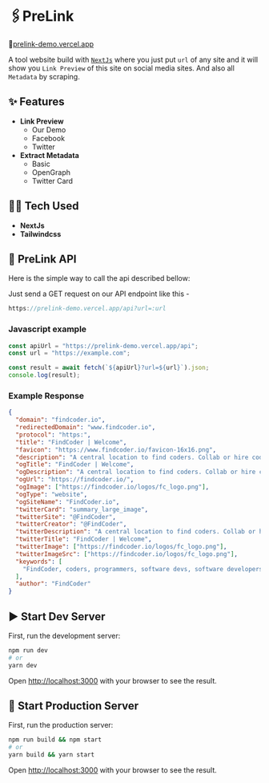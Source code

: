 # 🖇️PreLink

🔗[prelink-demo.vercel.app](https://prelink-demo.vercel.app)

A tool website build with [`NextJs`](https://nextjs.org) where you just put `url` of any site and it will show you `Link Preview` of this site on social media sites.
And also all `Metadata` by scraping.

## ✨ Features

- **Link Preview**
  - Our Demo
  - Facebook
  - Twitter
- **Extract Metadata**
  - Basic
  - OpenGraph
  - Twitter Card

## 👨‍💻 Tech Used

- **NextJs**
- **Tailwindcss**

##  🚀 PreLink API

Here is the simple way to call the api described bellow:

Just send a GET request on our API endpoint like this -

```js
https://prelink-demo.vercel.app/api?url=:url
```

### Javascript example

```js
const apiUrl = "https://prelink-demo.vercel.app/api";
const url = "https://example.com";

const result = await fetch(`${apiUrl}?url=${url}`).json;
console.log(result);
```

### Example Response

```json
{
  "domain": "findcoder.io",
  "redirectedDomain": "www.findcoder.io",
  "protocol": "https:",
  "title": "FindCoder | Welcome",
  "favicon": "https://www.findcoder.io/favicon-16x16.png",
  "description": "A central location to find coders. Collab or hire coders with no middleman. An open platform to hire coders based on skills and projects. Showcase your work! Participate in challenges and win exciting prizes and goodies. Improve your portfolio and get interview ready with real world knowledge.",
  "ogTitle": "FindCoder | Welcome",
  "ogDescription": "A central location to find coders. Collab or hire coders with no middleman. An open platform to hire coders based on skills and projects. Showcase your work! Participate in challenges and win exciting prizes and goodies. Improve your portfolio and get interview ready with real world knowledge.",
  "ogUrl": "https://findcoder.io/",
  "ogImage": ["https://findcoder.io/logos/fc_logo.png"],
  "ogType": "website",
  "ogSiteName": "FindCoder.io",
  "twitterCard": "summary_large_image",
  "twitterSite": "@FindCoder",
  "twitterCreator": "@FindCoder",
  "twitterDescription": "A central location to find coders. Collab or hire coders with no middleman. An open platform to hire coders based on skills and projects. Showcase your work! Participate in challenges and win exciting prizes and goodies. Improve your portfolio and get interview ready with real world knowledge.",
  "twitterTitle": "FindCoder | Welcome",
  "twitterImage": ["https://findcoder.io/logos/fc_logo.png"],
  "twitterImageSrc": ["https://findcoder.io/logos/fc_logo.png"],
  "keywords": [
    "FindCoder, coders, programmers, software devs, software developers, hire coders, hire coders online, hire coders all over the worldundefined"
  ],
  "author": "FindCoder"
}
```

## ▶️ Start Dev Server

First, run the development server:

```bash
npm run dev
# or
yarn dev
```

Open [http://localhost:3000](http://localhost:3000) with your browser to see the result.

## 🚀 Start Production Server

First, run the production server:

```bash
npm run build && npm start
# or
yarn build && yarn start
```

Open [http://localhost:3000](http://localhost:3000) with your browser to see the result.
